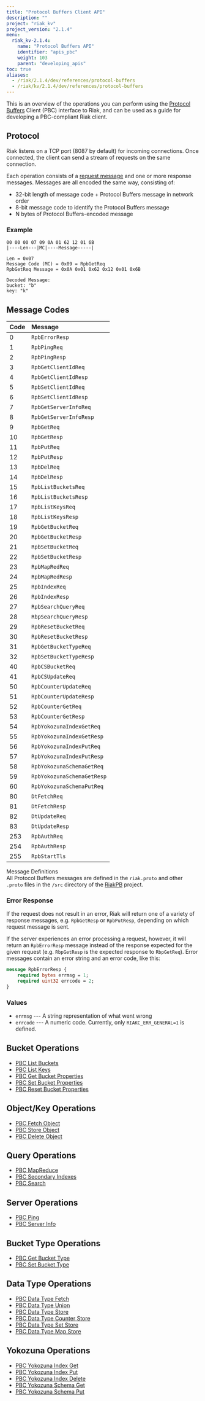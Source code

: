 ```yaml
---
title: "Protocol Buffers Client API"
description: ""
project: "riak_kv"
project_version: "2.1.4"
menu:
  riak_kv-2.1.4:
    name: "Protocol Buffers API"
    identifier: "apis_pbc"
    weight: 103
    parent: "developing_apis"
toc: true
aliases:
  - /riak/2.1.4/dev/references/protocol-buffers
  - /riak/kv/2.1.4/dev/references/protocol-buffers
---
```


This is an overview of the operations you can perform using the
[Protocol Buffers](https://code.google.com/p/protobuf/) Client (PBC)
interface to Riak, and can be used as a guide for developing a
PBC-compliant Riak client.

## Protocol

Riak listens on a TCP port (8087 by default) for incoming connections.
Once connected, the client can send a stream of requests on the same
connection.

Each operation consists of a [request message](https://developers.google.com/protocol-buffers/docs/encoding) and one or more response messages. Messages are all encoded the same way, consisting of:

* 32-bit length of message code + Protocol Buffers message in network
  order
* 8-bit message code to identify the Protocol Buffers message
* N bytes of Protocol Buffers-encoded message

### Example

```
00 00 00 07 09 0A 01 62 12 01 6B
|----Len---|MC|----Message-----|

Len = 0x07
Message Code (MC) = 0x09 = RpbGetReq
RpbGetReq Message = 0x0A 0x01 0x62 0x12 0x01 0x6B

Decoded Message:
bucket: "b"
key: "k"
```

## Message Codes

Code | Message |
:----|:--------|
0 | `RpbErrorResp` |
1 | `RpbPingReq` |
2 | `RpbPingResp` |
3 | `RpbGetClientIdReq` |
4 | `RpbGetClientIdResp` |
5 | `RpbSetClientIdReq` |
6 | `RpbSetClientIdResp` |
7 | `RpbGetServerInfoReq` |
8 | `RpbGetServerInfoResp` |
9 | `RpbGetReq` |
10 | `RpbGetResp` |
11 | `RpbPutReq` |
12 | `RpbPutResp` |
13 | `RpbDelReq` |
14 | `RpbDelResp` |
15 | `RpbListBucketsReq` |
16 | `RpbListBucketsResp` |
17 | `RpbListKeysReq` |
18 | `RpbListKeysResp` |
19 | `RpbGetBucketReq` |
20 | `RpbGetBucketResp` |
21 | `RpbSetBucketReq` |
22 | `RpbSetBucketResp` |
23 | `RpbMapRedReq` |
24 | `RpbMapRedResp` |
25 | `RpbIndexReq` |
26 | `RpbIndexResp` |
27 | `RpbSearchQueryReq` |
28 | `RbpSearchQueryResp` |
29 | `RpbResetBucketReq` |
30 | `RpbResetBucketResp` |
31 | `RpbGetBucketTypeReq` |
32 | `RpbSetBucketTypeResp` |
40 | `RpbCSBucketReq` |
41 | `RpbCSUpdateReq` |
50 | `RpbCounterUpdateReq` |
51 | `RpbCounterUpdateResp` |
52 | `RpbCounterGetReq` |
53 | `RpbCounterGetResp` |
54 | `RpbYokozunaIndexGetReq` |
55 | `RpbYokozunaIndexGetResp` |
56 | `RpbYokozunaIndexPutReq` |
57 | `RpbYokozunaIndexPutResp` |
58 | `RpbYokozunaSchemaGetReq` |
59 | `RpbYokozunaSchemaGetResp` |
60 | `RpbYokozunaSchemaPutReq` |
80 | `DtFetchReq` |
81 | `DtFetchResp` |
82 | `DtUpdateReq` |
83 | `DtUpdateResp` |
253 | `RpbAuthReq` |
254 | `RpbAuthResp` |
255 | `RpbStartTls` |

<div class="info">
<div class="title">Message Definitions</div>
All Protocol Buffers messages are defined in the <code>riak.proto</code>
and other <code>.proto</code> files in the <code>/src</code> directory
of the <a href="https://github.com/basho/riak_pb">RiakPB</a> project.
</div>

### Error Response

If the request does not result in an error, Riak will return one of a
variety of response messages, e.g. `RpbGetResp` or `RpbPutResp`,
depending on which request message is sent.

If the server experiences an error processing a request, however, it
will return an `RpbErrorResp` message instead of the response expected
for the given request (e.g. `RbpGetResp` is the expected response to
`RbpGetReq`). Error messages contain an error string and an error code,
like this:

```protobuf
message RpbErrorResp {
    required bytes errmsg = 1;
    required uint32 errcode = 2;
}
```

### Values

* `errmsg` --- A string representation of what went wrong
* `errcode` --- A numeric code. Currently, only `RIAKC_ERR_GENERAL=1`
  is defined.

## Bucket Operations

* [PBC List Buckets](/riak/kv/2.1.4/developing/api/protocol-buffers/list-buckets)
* [PBC List Keys](/riak/kv/2.1.4/developing/api/protocol-buffers/list-keys)
* [PBC Get Bucket Properties](/riak/kv/2.1.4/developing/api/protocol-buffers/get-bucket-props)
* [PBC Set Bucket Properties](/riak/kv/2.1.4/developing/api/protocol-buffers/set-bucket-props)
* [PBC Reset Bucket Properties](/riak/kv/2.1.4/developing/api/protocol-buffers/reset-bucket-props)

## Object/Key Operations

* [PBC Fetch Object](/riak/kv/2.1.4/developing/api/protocol-buffers/fetch-object)
* [PBC Store Object](/riak/kv/2.1.4/developing/api/protocol-buffers/store-object)
* [PBC Delete Object](/riak/kv/2.1.4/developing/api/protocol-buffers/delete-object)

## Query Operations

* [PBC MapReduce](/riak/kv/2.1.4/developing/api/protocol-buffers/mapreduce)
* [PBC Secondary Indexes](/riak/kv/2.1.4/developing/api/protocol-buffers/secondary-indexes)
* [PBC Search](/riak/kv/2.1.4/developing/api/protocol-buffers/search)

## Server Operations

* [PBC Ping](/riak/kv/2.1.4/developing/api/protocol-buffers/ping)
* [PBC Server Info](/riak/kv/2.1.4/developing/api/protocol-buffers/server-info)

## Bucket Type Operations

* [PBC Get Bucket Type](/riak/kv/2.1.4/developing/api/protocol-buffers/get-bucket-type)
* [PBC Set Bucket Type](/riak/kv/2.1.4/developing/api/protocol-buffers/set-bucket-type)

## Data Type Operations

* [PBC Data Type Fetch](/riak/kv/2.1.4/developing/api/protocol-buffers/dt-fetch)
* [PBC Data Type Union](/riak/kv/2.1.4/developing/api/protocol-buffers/dt-union)
* [PBC Data Type Store](/riak/kv/2.1.4/developing/api/protocol-buffers/dt-store)
* [PBC Data Type Counter Store](/riak/kv/2.1.4/developing/api/protocol-buffers/dt-counter-store)
* [PBC Data Type Set Store](/riak/kv/2.1.4/developing/api/protocol-buffers/dt-set-store)
* [PBC Data Type Map Store](/riak/kv/2.1.4/developing/api/protocol-buffers/dt-map-store)

## Yokozuna Operations

* [PBC Yokozuna Index Get](/riak/kv/2.1.4/developing/api/protocol-buffers/yz-index-get)
* [PBC Yokozuna Index Put](/riak/kv/2.1.4/developing/api/protocol-buffers/yz-index-put)
* [PBC Yokozuna Index Delete](/riak/kv/2.1.4/developing/api/protocol-buffers/yz-index-delete)
* [PBC Yokozuna Schema Get](/riak/kv/2.1.4/developing/api/protocol-buffers/yz-schema-get)
* [PBC Yokozuna Schema Put](/riak/kv/2.1.4/developing/api/protocol-buffers/yz-schema-put)
